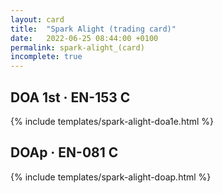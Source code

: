 ```yaml
---
layout: card
title:  "Spark Alight (trading card)"
date:   2022-06-25 08:44:00 +0100
permalink: spark-alight_(card)
incomplete: true
---
```


## DOA 1st &middot; EN-153 C

{% include templates/spark-alight-doa1e.html %}


## DOAp &middot; EN-081 C

{% include templates/spark-alight-doap.html %}
